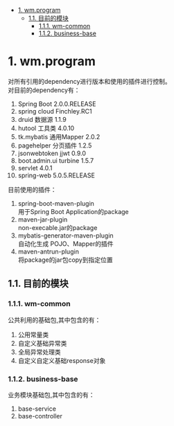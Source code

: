 <!-- TOC -->

- [1. wm.program](#1-wmprogram)
    - [1.1. 目前的模块](#11)
        - [1.1.1. wm-common](#111-wm-common)
        - [1.1.2. business-base](#112-business-base)

<!-- /TOC -->

# 1. wm.program
对所有引用的dependency进行版本和使用的插件进行控制。<br>
对目前的dependency有：<b1>
1. Spring Boot 2.0.0.RELEASE
2. spring cloud Finchley.RC1
3. druid 数据源 1.1.9
4. hutool 工具类 4.0.10
5. tk.mybatis 通用Mapper 2.0.2
6. pagehelper 分页插件 1.2.5
7. jsonwebtoken jjwt 0.9.0
8. boot.admin.ui turbine 1.5.7
9. servlet 4.0.1
10. spring-web  5.0.5.RELEASE

目前使用的插件：<br>
1. spring-boot-maven-plugin <br>
    用于Spring Boot Application的package
2. maven-jar-plugin<br>
    non-execable.jar的package
3. mybatis-generator-maven-plugin<br>
    自动化生成 POJO、Mapper的插件
4. maven-antrun-plugin<br>
    将package的jar包copy到指定位置

## 1.1. 目前的模块

### 1.1.1. wm-common

公共利用的基础包,其中包含的有：<b1>
1. 公用常量类
2. 自定义基础异常类
3. 全局异常处理类
4. 自定义自定义基础response对象

### 1.1.2. business-base
业务模块基础包,其中包含的有：<b1>
1. base-service
2. base-controller


